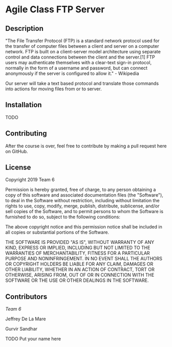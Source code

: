 # Agile Class FTP Server

## Description
"The File Transfer Protocol (FTP) is a standard network protocol used for the transfer of computer files between a client and server on a computer network.
FTP is built on a client-server model architecture using separate control and data connections between the client and the server.[1] FTP users may 
authenticate themselves with a clear-text sign-in protocol, normally in the form of a username and password, but can connect anonymously if the server is 
configured to allow it." - Wikipedia

Our server will take a text based protocol and translate those commands into actions for moving files from or to server.

## Installation
TODO

## Contributing
After the course is over, feel free to contribute by making a pull request here on GitHub.

## License
Copyright 2019 Team 6

Permission is hereby granted, free of charge, to any person obtaining a copy of this software and associated documentation files (the "Software"), to deal in the Software without restriction, including without limitation the rights to use, copy, modify, merge, publish, distribute, sublicense, and/or sell copies of the Software, and to permit persons to whom the Software is furnished to do so, subject to the following conditions:

The above copyright notice and this permission notice shall be included in all copies or substantial portions of the Software.

THE SOFTWARE IS PROVIDED "AS IS", WITHOUT WARRANTY OF ANY KIND, EXPRESS OR IMPLIED, INCLUDING BUT NOT LIMITED TO THE WARRANTIES OF MERCHANTABILITY, FITNESS FOR A PARTICULAR PURPOSE AND NONINFRINGEMENT. IN NO EVENT SHALL THE AUTHORS OR COPYRIGHT HOLDERS BE LIABLE FOR ANY CLAIM, DAMAGES OR OTHER LIABILITY, WHETHER IN AN ACTION OF CONTRACT, TORT OR OTHERWISE, ARISING FROM, OUT OF OR IN CONNECTION WITH THE SOFTWARE OR THE USE OR OTHER DEALINGS IN THE SOFTWARE.

## Contributors
_Team 6_

Jeffrey De La Mare

Gurvir Sandhar

TODO Put your name here
